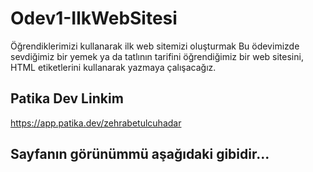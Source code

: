 # Odev1-IlkWebSitesi
Öğrendiklerimizi kullanarak ilk web sitemizi oluşturmak
Bu ödevimizde sevdiğimiz bir yemek ya da tatlının tarifini öğrendiğimiz bir web sitesini, HTML etiketlerini kullanarak yazmaya çalışacağız.

## Patika Dev Linkim
https://app.patika.dev/zehrabetulcuhadar

## Sayfanın görünümmü aşağıdaki gibidir...

